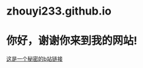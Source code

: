 # zhouyi233.github.io
<h1>你好，谢谢你来到我的网站!</h1>
<a href="https://space.bilibili.com/1466853995?spm_id_from=333.1007.0.0">这是一个秘密的b站链接</a>

